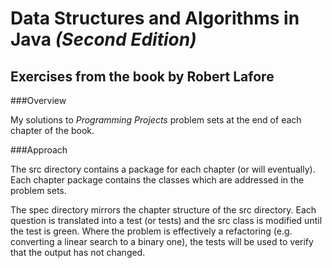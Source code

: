Data Structures and Algorithms in Java *(Second Edition)*
=====================================

Exercises from the book by Robert Lafore
---------------------------------

###Overview

My solutions to *Programming Projects* problem sets at the end of each chapter of the book.

###Approach

The src directory contains a package for each chapter (or will eventually). Each chapter package contains the classes which are addressed in the problem sets.

The spec directory mirrors the chapter structure of the src directory. Each question is translated into a test (or tests) and the src class is modified until the test is green. Where the problem is effectively a refactoring (e.g. converting a linear search to a binary one), the tests will be used to verify that the output has not changed.
